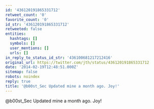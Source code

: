 ```yaml
---
id: '436120191865331712'
retweet_count: '0'
favorite_count: '0'
id_str: '436120191865331712'
retweeted: false
entities:
  hashtags: []
  symbols: []
  user_mentions: []
  urls: []
in_reply_to_status_id_str: '436100681217212416'
original_url: https://twitter.com/jth/status/436120191865331712
date: '2014-02-19T12:48:51.000Z'
sitemap: false
robots: noindex
reply: true
title: '@b00st_Sec Updated mine a month ago. Joy!'
---
```


@b00st_Sec Updated mine a month ago. Joy!